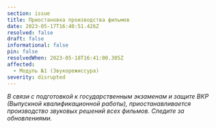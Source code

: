 ```yaml
---
section: issue
title: Приостановка производства фильмов
date: 2023-05-17T16:40:51.426Z
resolved: false
draft: false
informational: false
pin: false
resolvedWhen: 2023-05-18T16:41:00.305Z
affected:
  - Модуль №1 (Звукорежиссура)
severity: disrupted
---
```

*В связи с подготовкой к государственным экзаменам и защите ВКР (Выпускной квалификационной работы), приостанавливается производство звуковых решений всех фильмов. Следите за обновлениями.*